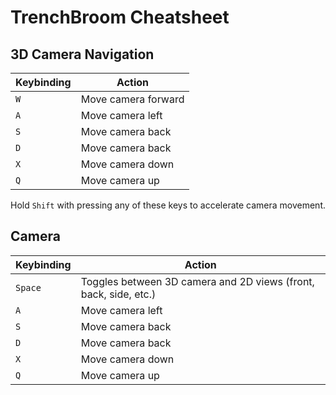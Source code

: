 # TrenchBroom Cheatsheet


## 3D Camera Navigation

| Keybinding | Action                        |
|------------|-------------------------------|
| `W`        | Move camera forward           |
| `A`        | Move camera left              |
| `S`        | Move camera back              |
| `D`        | Move camera back              |
| `X`        | Move camera down              |
| `Q`        | Move camera up                |

Hold `Shift` with pressing any of these keys to accelerate camera movement.

## Camera

| Keybinding | Action                                                                     |
|------------|----------------------------------------------------------------------------|
| `Space`    | Toggles between 3D camera and 2D views (front, back, side, etc.)           |
| `A`        | Move camera left                                                           |
| `S`        | Move camera back                                                           |
| `D`        | Move camera back                                                           |
| `X`        | Move camera down                                                           |
| `Q`        | Move camera up                                                             |


